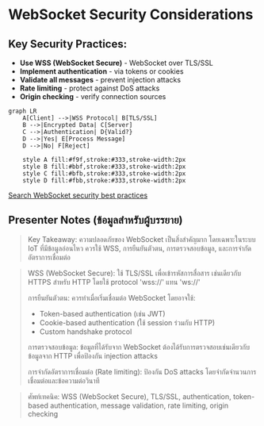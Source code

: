 # WebSocket Security Considerations

## Key Security Practices:

- **Use WSS (WebSocket Secure)** - WebSocket over TLS/SSL
- **Implement authentication** - via tokens or cookies
- **Validate all messages** - prevent injection attacks
- **Rate limiting** - protect against DoS attacks
- **Origin checking** - verify connection sources

```mermaid
graph LR
    A[Client] -->|WSS Protocol| B[TLS/SSL]
    B -->|Encrypted Data| C[Server]
    C -->|Authentication| D{Valid?}
    D -->|Yes| E[Process Message]
    D -->|No| F[Reject]
    
    style A fill:#f9f,stroke:#333,stroke-width:2px
    style B fill:#bbf,stroke:#333,stroke-width:2px
    style C fill:#bfb,stroke:#333,stroke-width:2px
    style D fill:#fbb,stroke:#333,stroke-width:2px
```

[Search WebSocket security best practices](https://www.google.com/search?q=WebSocket+security+best+practices&tbm=isch)

## Presenter Notes (ข้อมูลสำหรับผู้บรรยาย)

> Key Takeaway: ความปลอดภัยของ WebSocket เป็นสิ่งสำคัญมาก โดยเฉพาะในระบบ IoT ที่มีข้อมูลอ่อนไหว ควรใช้ WSS, การยืนยันตัวตน, การตรวจสอบข้อมูล, และการจำกัดอัตราการเชื่อมต่อ

> WSS (WebSocket Secure): ใช้ TLS/SSL เพื่อเข้ารหัสการสื่อสาร เช่นเดียวกับ HTTPS สำหรับ HTTP โดยใช้ protocol 'wss://' แทน 'ws://'
> 
> การยืนยันตัวตน: ควรทำเมื่อเริ่มเชื่อมต่อ WebSocket โดยอาจใช้:
> - Token-based authentication (เช่น JWT)
> - Cookie-based authentication (ใช้ session ร่วมกับ HTTP)
> - Custom handshake protocol
> 
> การตรวจสอบข้อมูล: ข้อมูลที่ได้รับจาก WebSocket ต้องได้รับการตรวจสอบเช่นเดียวกับข้อมูลจาก HTTP เพื่อป้องกัน injection attacks
> 
> การจำกัดอัตราการเชื่อมต่อ (Rate limiting): ป้องกัน DoS attacks โดยจำกัดจำนวนการเชื่อมต่อและข้อความต่อวินาที

> ศัพท์เทคนิค: WSS (WebSocket Secure), TLS/SSL, authentication, token-based authentication, message validation, rate limiting, origin checking

